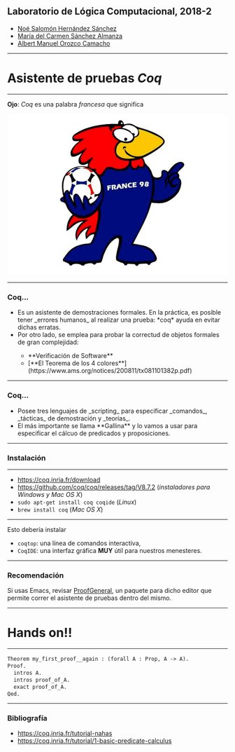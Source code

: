 ## Laboratorio de Lógica Computacional, 2018-2

- [Noé Salomón Hernández Sánchez](mailto:no.hernan@gmail.com)
- [María del Carmen Sánchez Almanza](mailto:carmensanchez@ciencias.unam.mx)
- [Albert Manuel Orozco Camacho](mailto:alorozco53@ciencias.unam.mx)


---

# Asistente de pruebas _Coq_

---

**Ojo**: _Coq_ es una palabra *francesa* que significa

![gallo](assets/img/gallo.jpg)

---

### Coq...

<ul>
	<li class="fragment">
		Es un asistente de demostraciones formales. En la práctica, es posible
		tener _errores humanos_ al realizar una prueba: *coq* ayuda en evitar
		dichas erratas.
	</li>
	<li class="fragment">
		Por otro lado, se emplea para probar la correctud de objetos formales de
		gran complejidad:
	</li>
	<ul>
  		<li class="fragment">**Verificación de Software**</li>
  		<li class="fragment">
		[**El Teorema de los 4 colores**](https://www.ams.org/notices/200811/tx081101382p.pdf)
		</li>
	</ul>
</ul>

---

### Coq...

<ul>
	<li class="fragment">
		Posee tres lenguajes de _scripting_ para especificar
		_comandos_, _tácticas_ de demostración y _teorías_.
	</li>
	<li class="fragment">
		El más importante se llama **Gallina** y lo vamos a usar
		para especificar el cálcuo de predicados y proposiciones.
	</li>
</ul>

---

### Instalación

---

 - https://coq.inria.fr/download
 - https://github.com/coq/coq/releases/tag/V8.7.2 
   (_instaladores para Windows y Mac OS X_)
 - `sudo apt-get install coq coqide` (_Linux_)
 - `brew install coq` (_Mac OS X_)

---

Esto debería instalar

- `coqtop`: una línea de comandos interactiva,
- `CoqIDE`: una interfaz gráfica **MUY** útil para nuestros menesteres.

---

### Recomendación

Si usas Emacs, revisar [ProofGeneral](https://proofgeneral.github.io),
un paquete para dicho editor que permite correr el asistente de pruebas
dentro del mismo.

---

# Hands on!!

---

```coq
Theorem my_first_proof__again : (forall A : Prop, A -> A).
Proof.
  intros A.
  intros proof_of_A.
  exact proof_of_A.
Qed.
```

---

### Bibliografía

- https://coq.inria.fr/tutorial-nahas
- https://coq.inria.fr/tutorial/1-basic-predicate-calculus
